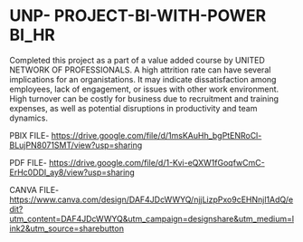 # UNP- PROJECT-BI-WITH-POWER BI_HR

Completed this project as a part of a value added course by UNITED NETWORK OF PROFESSIONALS. A high attrition rate can have several implications for an organistations. It may indicate dissatisfaction among employees, lack of engagement, or issues with other work environment. High turnover can be costly for business due to recruitment and training expenses, as well as potential disruptions in productivity and team dynamics.

PBIX FILE- https://drive.google.com/file/d/1msKAuHh_bgPtENRoCl-BLujPN8071SMT/view?usp=sharing

PDF FILE- https://drive.google.com/file/d/1-Kvi-eQXW1fGoqfwCmC-ErHc0DDI_ay8/view?usp=sharing

CANVA FILE- https://www.canva.com/design/DAF4JDcWWYQ/njjLizpPxo9cEHNnjl1AdQ/edit?utm_content=DAF4JDcWWYQ&utm_campaign=designshare&utm_medium=link2&utm_source=sharebutton
